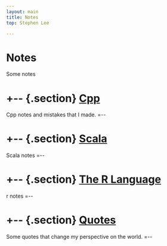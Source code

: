 ```yaml
---
layout: main
title: Notes 
top: Stephen Lee

---
```


Notes
========
Some notes

+-- {.section}
[Cpp](/notes/cpp/)
============
Cpp notes and mistakes that I made.
=--

+-- {.section}
[Scala](/notes/scala/)
============
Scala notes
=--

+-- {.section}
[The R Language](/notes/r/)
============
r notes
=--

+-- {.section}
[Quotes](/notes/quotes/)
====
Some quotes that change my perspective on the world.
=--
